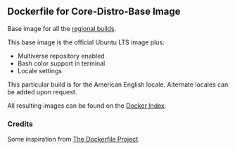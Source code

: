 ## Dockerfile for Core-Distro-Base Image

Base image for all the [regional builds](https://github.com/radial/core-distro).

This base image is the official Ubuntu LTS image plus:

* Multiverse repository enabled
* Bash color support in terminal
* Locale settings

This particular build is for the American English locale. Alternate locales can
be added upon request.

All resulting images can be found on the
[Docker Index](https://index.docker.io/u/radial/distro/).

### Credits

Some inspiration from [The Dockerfile Project](http://dockerfile.github.io/).
